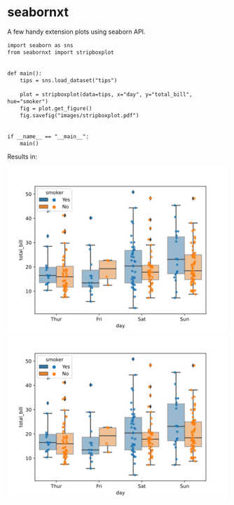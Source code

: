 # seabornxt
A few handy extension plots using seaborn API.

```
import seaborn as sns
from seabornxt import stripboxplot


def main():
    tips = sns.load_dataset("tips")

    plot = stripboxplot(data=tips, x="day", y="total_bill", hue="smoker")
    fig = plot.get_figure()
    fig.savefig("images/stripboxplot.pdf")


if __name__ == "__main__":
    main()

```

Results in:

![Alt text](examples/images/stripboxplot.svg)
<img src="examples/images/stripboxplot.svg">
